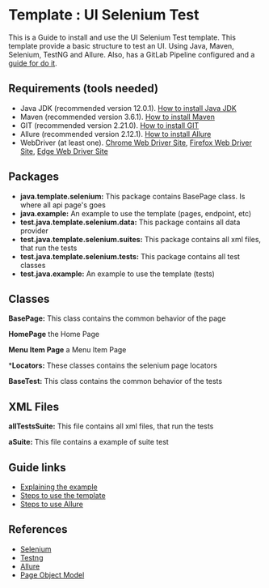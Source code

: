 # Template : UI Selenium Test

This is a Guide to install and use the UI Selenium Test template. This template provide a basic structure to test an UI. 
Using Java, Maven, Selenium, TestNG and Allure.
Also, has a GitLab Pipeline configured and a [guide for do it](docs/HowToUsePipeline.md).

Requirements (tools needed)
---
 - Java JDK (recommended version 12.0.1). [How to install Java JDK](docs/HowToInstallJavaJDK.md)
 - Maven (recommended version 3.6.1). [How to install Maven](docs/maveninstall.md)
 - GIT (recommended version 2.21.0). [How to install GIT](https://git-scm.com/downloads)
 - Allure (recommended version 2.12.1). [How to install Allure](docs/StepsToUseAllure.md)
 - WebDriver (at least one). [Chrome Web Driver Site](http://chromedriver.chromium.org/), [Firefox Web Driver Site](https://github.com/mozilla/geckodriver/releases), [Edge Web Driver Site](https://developer.microsoft.com/en-us/microsoft-edge/tools/webdriver/)

Packages
---

 - **java.template.selenium:** This package contains BasePage class. Is where all api page's goes
 - **java.example:** An example to use the template (pages, endpoint, etc)
 - **test.java.template.selenium.data:** This package contains all data provider
 - **test.java.template.selenium.suites:** This package contains all xml files, that run the tests 
 - **test.java.template.selenium.tests:** This package contains all test classes
 - **test.java.example:** An example to use the template (tests)


Classes
---

**BasePage:** This class contains the common behavior of the page

**HomePage** the Home Page 

**Menu Item Page** a Menu Item Page

***Locators:** These classes contains the selenium page locators

**BaseTest:** This class contains the common behavior of the tests


XML Files
---
**allTestsSuite:** This file contains all xml files, that run the tests 

**aSuite:** This file contains a example of suite test


Guide links
---
 - [Explaining the example](docs/ExplainingTheExample.md)
 - [Steps to use the template](docs/StepsToUseTemplate.md)
 - [Steps to use Allure](docs/StepsToUseAllure.md)


References
---
 - [Selenium](https://www.seleniumhq.org/docs/)
 - [Testng](https://testng.org/doc/documentation-main.html)
 - [Allure](https://docs.qameta.io/allure/)
 - [Page Object Model](https://medium.com/tech-tajawal/page-object-model-pom-design-pattern-f9588630800b)
